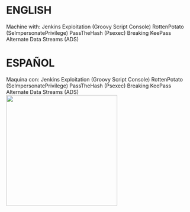 # ENGLISH
Machine with:
Jenkins Exploitation (Groovy Script Console)
RottenPotato (SeImpersonatePrivilege)
PassTheHash (Psexec)
Breaking KeePass
Alternate Data Streams (ADS)
# ESPAÑOL
Maquina con:
Jenkins Exploitation (Groovy Script Console)
RottenPotato (SeImpersonatePrivilege)
PassTheHash (Psexec)
Breaking KeePass
Alternate Data Streams (ADS)
<br/>
<a href="#"><img src="https://external-content.duckduckgo.com/iu/?u=https%3A%2F%2Ftse3.mm.bing.net%2Fth%3Fid%3DOIP.XNf22sfBgsfmxluGcqZneAHaMh%26pid%3DApi&f=1" width="300"/></a>
